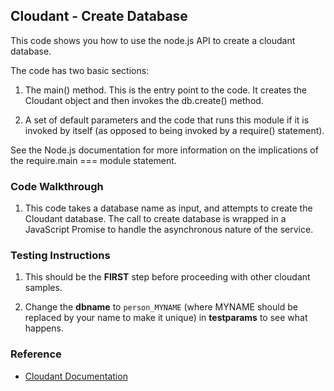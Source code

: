 ## Cloudant - Create Database

This code shows you how to use the node.js API to create a cloudant database. 

The code has two basic sections:

1. The main() method. This is the entry point to the code. It creates the Cloudant object and then invokes the db.create() method.

2. A set of default parameters and the code that runs this module if it is invoked by itself (as opposed to being invoked by a require() statement).

See the Node.js documentation for more information on the implications of the require.main === module statement.

### Code Walkthrough
1. This code takes a database name as input, and attempts to create the Cloudant database. The call to create database is wrapped in a JavaScript Promise to handle the asynchronous nature of the service.

### Testing Instructions
1. This should be the **FIRST** step before proceeding with other cloudant samples.

2. Change the **dbname** to `person_MYNAME` (where MYNAME should be replaced by your name to make it unique) in **testparams** to see what happens.

### Reference
* [Cloudant Documentation](https://docs.cloudant.com/)